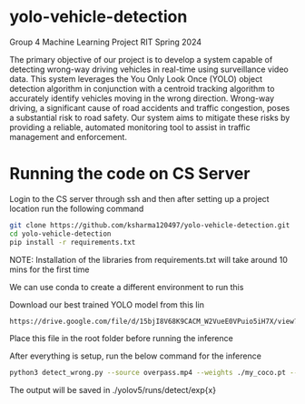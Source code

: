 # yolo-vehicle-detection
Group 4 Machine Learning Project RIT Spring 2024

The primary objective of our project is to develop a system capable of detecting wrong-way driving vehicles in real-time using surveillance video data. This system leverages the You Only Look Once (YOLO) object detection algorithm in conjunction with a centroid tracking algorithm to accurately identify vehicles moving in the wrong direction. Wrong-way driving, a significant cause of road accidents and traffic congestion, poses a substantial risk to road safety. Our system aims to mitigate these risks by providing a reliable, automated monitoring tool to assist in traffic management and enforcement.


# Running the code on CS Server

Login to the CS server through ssh and then after setting up a project location run the following command

```bash
git clone https://github.com/ksharma120497/yolo-vehicle-detection.git
cd yolo-vehicle-detection
pip install -r requirements.txt
```

NOTE: Installation of the libraries from requirements.txt will take around 10 mins for the first time

We can use conda to create a different environment to run this

Download our best trained YOLO model from this lin
```bash
https://drive.google.com/file/d/15bjI8V68K9CACM_W2VueE0VPuio5iH7X/view?usp=share_link
```

Place this file in the root folder before running the inference


After everything is setup, run the below command for the inference

```bash
python3 detect_wrong.py --source overpass.mp4 --weights ./my_coco.pt --data ./my_coco.yaml
```


The output will be saved in ./yolov5/runs/detect/exp{x}





